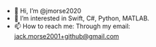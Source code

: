 - 👋 Hi, I’m @jmorse2020
- 👀 I’m interested in Swift, C#, Python, MATLAB.
- 📫 How to reach me: Through my email: jack.morse2001+github@gmail.com

<!---
jmorse2020/jmorse2020 is a ✨ special ✨ repository because its `README.md` (this file) appears on your GitHub profile.
You can click the Preview link to take a look at your changes.
--->
